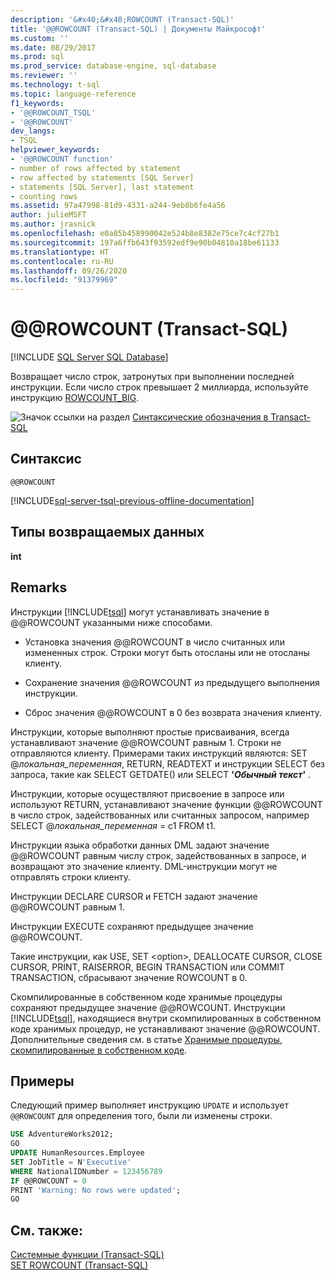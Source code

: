 ```yaml
---
description: '&#x40;&#x40;ROWCOUNT (Transact-SQL)'
title: '@@ROWCOUNT (Transact-SQL) | Документы Майкрософт'
ms.custom: ''
ms.date: 08/29/2017
ms.prod: sql
ms.prod_service: database-engine, sql-database
ms.reviewer: ''
ms.technology: t-sql
ms.topic: language-reference
f1_keywords:
- '@@ROWCOUNT_TSQL'
- '@@ROWCOUNT'
dev_langs:
- TSQL
helpviewer_keywords:
- '@@ROWCOUNT function'
- number of rows affected by statement
- row affected by statements [SQL Server]
- statements [SQL Server], last statement
- counting rows
ms.assetid: 97a47998-81d9-4331-a244-9eb8b6fe4a56
author: julieMSFT
ms.author: jrasnick
ms.openlocfilehash: e0a85b458990042e524b8e8382e75ce7c4cf27b1
ms.sourcegitcommit: 197a6ffb643f93592edf9e90b04810a18be61133
ms.translationtype: HT
ms.contentlocale: ru-RU
ms.lasthandoff: 09/26/2020
ms.locfileid: "91379969"
---
```

# <a name="x40x40rowcount-transact-sql"></a>&#x40;&#x40;ROWCOUNT (Transact-SQL)
[!INCLUDE [SQL Server SQL Database](../../includes/applies-to-version/sql-asdb.md)]

  Возвращает число строк, затронутых при выполнении последней инструкции. Если число строк превышает 2 миллиарда, используйте инструкцию [ROWCOUNT_BIG](../../t-sql/functions/rowcount-big-transact-sql.md).  
  
 ![Значок ссылки на раздел](../../database-engine/configure-windows/media/topic-link.gif "Значок ссылки на раздел") [Синтаксические обозначения в Transact-SQL](../../t-sql/language-elements/transact-sql-syntax-conventions-transact-sql.md)  
  
## <a name="syntax"></a>Синтаксис  
  
```syntaxsql  
@@ROWCOUNT  
```  
  
[!INCLUDE[sql-server-tsql-previous-offline-documentation](../../includes/sql-server-tsql-previous-offline-documentation.md)]

## <a name="return-types"></a>Типы возвращаемых данных
 **int**  
  
## <a name="remarks"></a>Remarks  
 Инструкции [!INCLUDE[tsql](../../includes/tsql-md.md)] могут устанавливать значение в @@ROWCOUNT указанными ниже способами.  
  
-   Установка значения @@ROWCOUNT в число считанных или измененных строк. Строки могут быть отосланы или не отосланы клиенту.  
  
-   Сохранение значения @@ROWCOUNT из предыдущего выполнения инструкции.  
  
-   Сброс значения @@ROWCOUNT в 0 без возврата значения клиенту.  
  
 Инструкции, которые выполняют простые присваивания, всегда устанавливают значение @@ROWCOUNT равным 1. Строки не отправляются клиенту. Примерами таких инструкций являются: SET @*локальная_переменная*, RETURN, READTEXT и инструкции SELECT без запроса, такие как SELECT GETDATE() или SELECT **'***Обычный текст***'** .  
  
 Инструкции, которые осуществляют присвоение в запросе или используют RETURN, устанавливают значение функции @@ROWCOUNT в число строк, задействованных или считанных запросом, например SELECT @*локальная_переменная* = c1 FROM t1.  
  
 Инструкции языка обработки данных DML задают значение @@ROWCOUNT равным числу строк, задействованных в запросе, и возвращают это значение клиенту. DML-инструкции могут не отправлять строки клиенту.  
  
 Инструкции DECLARE CURSOR и FETCH задают значение @@ROWCOUNT равным 1.  
  
 Инструкции EXECUTE сохраняют предыдущее значение @@ROWCOUNT.  
  
 Такие инструкции, как USE, SET \<option>, DEALLOCATE CURSOR, CLOSE CURSOR, PRINT, RAISERROR, BEGIN TRANSACTION или COMMIT TRANSACTION, сбрасывают значение ROWCOUNT в 0.  
  
 Скомпилированные в собственном коде хранимые процедуры сохраняют предыдущее значение @@ROWCOUNT. Инструкции [!INCLUDE[tsql](../../includes/tsql-md.md)], находящиеся внутри скомпилированных в собственном коде хранимых процедур, не устанавливают значение @@ROWCOUNT. Дополнительные сведения см. в статье [Хранимые процедуры, скомпилированные в собственном коде](../../relational-databases/in-memory-oltp/natively-compiled-stored-procedures.md).  
  
## <a name="examples"></a>Примеры  
 Следующий пример выполняет инструкцию `UPDATE` и использует `@@ROWCOUNT` для определения того, были ли изменены строки.  
  
```sql  
USE AdventureWorks2012;  
GO  
UPDATE HumanResources.Employee   
SET JobTitle = N'Executive'  
WHERE NationalIDNumber = 123456789  
IF @@ROWCOUNT = 0  
PRINT 'Warning: No rows were updated';  
GO  
```  
  
## <a name="see-also"></a>См. также:  
 [Системные функции (Transact-SQL)](../../relational-databases/system-functions/system-functions-category-transact-sql.md)   
 [SET ROWCOUNT (Transact-SQL)](../../t-sql/statements/set-rowcount-transact-sql.md)  
  
  
